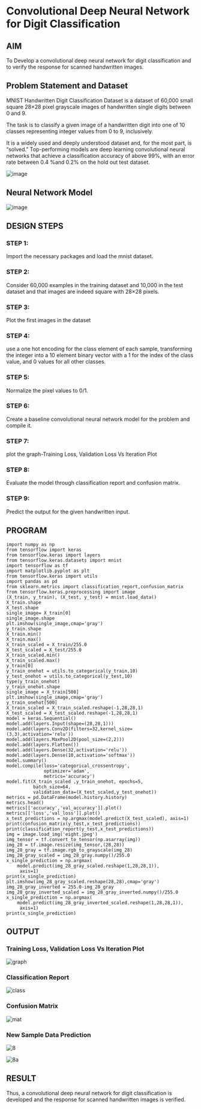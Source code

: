 # Convolutional Deep Neural Network for Digit Classification

## AIM

To Develop a convolutional deep neural network for digit classification and to verify the response for scanned handwritten images.

## Problem Statement and Dataset
MNIST Handwritten Digit Classification Dataset is a dataset of 60,000 small square 28×28 pixel grayscale images of handwritten single digits between 0 and 9.

The task is to classify a given image of a handwritten digit into one of 10 classes representing integer values from 0 to 9, inclusively.

It is a widely used and deeply understood dataset and, for the most part, is “solved.” Top-performing models are deep learning convolutional neural networks that achieve a classification accuracy of above 99%, with an error rate between 0.4 %and 0.2% on the hold out test dataset.

![image](https://user-images.githubusercontent.com/75235813/190914706-5a654e37-59c4-4115-8e76-079f569c01bc.png)


## Neural Network Model

![image](https://user-images.githubusercontent.com/75235813/190948936-0031040a-8593-49f9-b363-b4ad12c95de8.png)


## DESIGN STEPS

### STEP 1:
Import the necessary packages and load the mnist dataset.

### STEP 2:
Consider  60,000 examples in the training dataset and 10,000 in the test dataset and that images are indeed square with 28×28 pixels.

### STEP 3:
Plot the first images in the dataset

### STEP 4:
use a one hot encoding for the class element of each sample, transforming the integer into a 10 element binary vector with a 1 for the index of the class value, and 0 values for all other classes. 

### STEP 5:
Normalize the pixel values to 0/1.

### STEP 6:
Create a baseline convolutional neural network model for the problem and compile it.

### STEP 7:
plot the graph-Training Loss, Validation Loss Vs Iteration Plot

### STEP 8:
Evaluate the model through classification report and confusion matrix.

### STEP 9:
Predict  the output for the given handwritten input.


## PROGRAM
```python3
import numpy as np
from tensorflow import keras
from tensorflow.keras import layers
from tensorflow.keras.datasets import mnist
import tensorflow as tf
import matplotlib.pyplot as plt
from tensorflow.keras import utils
import pandas as pd
from sklearn.metrics import classification_report,confusion_matrix
from tensorflow.keras.preprocessing import image
(X_train, y_train), (X_test, y_test) = mnist.load_data()
X_train.shape
X_test.shape
single_image= X_train[0]
single_image.shape
plt.imshow(single_image,cmap='gray')
y_train.shape
X_train.min()
X_train.max()
X_train_scaled = X_train/255.0
X_test_scaled = X_test/255.0
X_train_scaled.min()
X_train_scaled.max()
y_train[0]
y_train_onehot = utils.to_categorical(y_train,10)
y_test_onehot = utils.to_categorical(y_test,10)
type(y_train_onehot)
y_train_onehot.shape
single_image = X_train[500]
plt.imshow(single_image,cmap='gray')
y_train_onehot[500]
X_train_scaled = X_train_scaled.reshape(-1,28,28,1)
X_test_scaled = X_test_scaled.reshape(-1,28,28,1)
model = keras.Sequential()
model.add(layers.Input(shape=(28,28,1)))
model.add(layers.Conv2D(filters=32,kernel_size=(3,3),activation='relu'))
model.add(layers.MaxPool2D(pool_size=(2,2)))
model.add(layers.Flatten())
model.add(layers.Dense(32,activation='relu'))
model.add(layers.Dense(10,activation='softmax'))
model.summary()
model.compile(loss='categorical_crossentropy',
              optimizer='adam',
              metrics='accuracy')
model.fit(X_train_scaled ,y_train_onehot, epochs=5,
          batch_size=64, 
          validation_data=(X_test_scaled,y_test_onehot))
metrics = pd.DataFrame(model.history.history)
metrics.head()
metrics[['accuracy','val_accuracy']].plot()
metrics[['loss','val_loss']].plot()
x_test_predictions = np.argmax(model.predict(X_test_scaled), axis=1)
print(confusion_matrix(y_test,x_test_predictions))
print(classification_report(y_test,x_test_predictions))
img = image.load_img('eight.jpeg')
img_tensor = tf.convert_to_tensor(np.asarray(img))
img_28 = tf.image.resize(img_tensor,(28,28))
img_28_gray = tf.image.rgb_to_grayscale(img_28)
img_28_gray_scaled = img_28_gray.numpy()/255.0
x_single_prediction = np.argmax(
    model.predict(img_28_gray_scaled.reshape(1,28,28,1)),
     axis=1)
print(x_single_prediction)
plt.imshow(img_28_gray_scaled.reshape(28,28),cmap='gray')
img_28_gray_inverted = 255.0-img_28_gray
img_28_gray_inverted_scaled = img_28_gray_inverted.numpy()/255.0
x_single_prediction = np.argmax(
    model.predict(img_28_gray_inverted_scaled.reshape(1,28,28,1)),
     axis=1)
print(x_single_prediction)
```

## OUTPUT

### Training Loss, Validation Loss Vs Iteration Plot
![graph](https://user-images.githubusercontent.com/75235402/191753061-13c45e21-1820-4c1a-9ef4-b2911ec590ec.png)



### Classification Report
![class](https://user-images.githubusercontent.com/75235402/191753339-992b9919-9e62-44dc-8ccd-d373b25e6c4a.png)



### Confusion Matrix
![mat](https://user-images.githubusercontent.com/75235402/191755422-eb81771a-599c-460e-abab-fc3fe189607a.png)


### New Sample Data Prediction
![8](https://user-images.githubusercontent.com/75235402/191756148-9f4a575f-c876-4cd9-adb1-dccc3db8b648.png)

![8a](https://user-images.githubusercontent.com/75235402/191756352-81feb304-252c-4a48-8d67-21d4be951954.png)


## RESULT
Thus, a convolutional deep neural network for digit classification is developed and the response for scanned handwritten images is verified.
